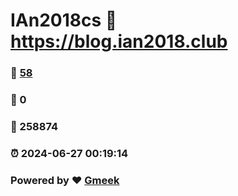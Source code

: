 # IAn2018cs :link: https://blog.ian2018.club 
### :page_facing_up: [58](https://blog.ian2018.club/tag.html) 
### :speech_balloon: 0 
### :hibiscus: 258874 
### :alarm_clock: 2024-06-27 00:19:14 
### Powered by :heart: [Gmeek](https://github.com/Meekdai/Gmeek)
